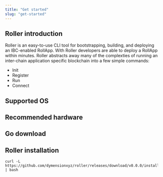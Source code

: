 ```yaml
---
title: "Get started"
slug: "get-started"
---
```


## Roller introduction

Roller is an easy-to-use CLI tool for bootstrapping, building, and deploying an IBC-enabled RollApp. With Roller developers are able to deploy a RollApp within minutes. Roller abstracts away many of the complexties of running an inter-chain application specific blockchain into a few simple commands:

-   Init
-   Register
-   Run
-   Connect

## Supported OS

## Recommended hardware

## Go download

## Roller installation

```
curl -L https://github.com/dymensionxyz/roller/releases/download/v0.0.0/install.sh | bash
```
